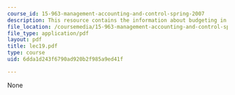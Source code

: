 ```yaml
---
course_id: 15-963-management-accounting-and-control-spring-2007
description: This resource contains the information about budgeting in this course.
file_location: /coursemedia/15-963-management-accounting-and-control-spring-2007/6dda1d243f6790ad920b2f985a9ed41f_lec19.pdf
file_type: application/pdf
layout: pdf
title: lec19.pdf
type: course
uid: 6dda1d243f6790ad920b2f985a9ed41f

---
```

None